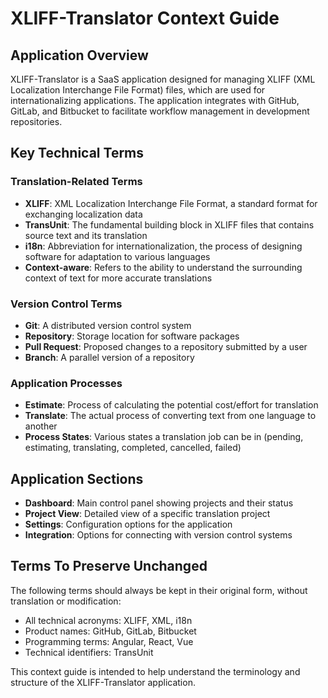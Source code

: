 # XLIFF-Translator Context Guide

## Application Overview

XLIFF-Translator is a SaaS application designed for managing XLIFF (XML Localization Interchange File Format) files, which are used for internationalizing applications. The application integrates with GitHub, GitLab, and Bitbucket to facilitate workflow management in development repositories.

## Key Technical Terms

### Translation-Related Terms
- **XLIFF**: XML Localization Interchange File Format, a standard format for exchanging localization data
- **TransUnit**: The fundamental building block in XLIFF files that contains source text and its translation
- **i18n**: Abbreviation for internationalization, the process of designing software for adaptation to various languages
- **Context-aware**: Refers to the ability to understand the surrounding context of text for more accurate translations

### Version Control Terms
- **Git**: A distributed version control system
- **Repository**: Storage location for software packages
- **Pull Request**: Proposed changes to a repository submitted by a user
- **Branch**: A parallel version of a repository

### Application Processes
- **Estimate**: Process of calculating the potential cost/effort for translation
- **Translate**: The actual process of converting text from one language to another
- **Process States**: Various states a translation job can be in (pending, estimating, translating, completed, cancelled, failed)

## Application Sections

- **Dashboard**: Main control panel showing projects and their status
- **Project View**: Detailed view of a specific translation project
- **Settings**: Configuration options for the application
- **Integration**: Options for connecting with version control systems

## Terms To Preserve Unchanged

The following terms should always be kept in their original form, without translation or modification:
- All technical acronyms: XLIFF, XML, i18n
- Product names: GitHub, GitLab, Bitbucket
- Programming terms: Angular, React, Vue
- Technical identifiers: TransUnit

This context guide is intended to help understand the terminology and structure of the XLIFF-Translator application.
